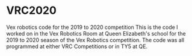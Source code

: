 # VRC2020
Vex robotics code for the 2019 to 2020 competition
This is the code I worked on in the Vex Robotics Room at Queen Elizabeth's school for the 2019 to 2020 season of the Vex Robotics competition. The code was all programmed at either VRC Competitions or in TY5 at QE. 
